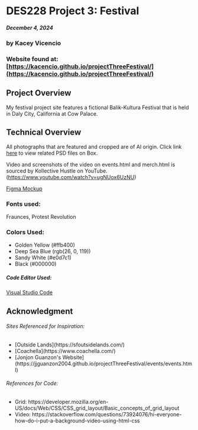 # DES228 Project 3: Festival
##### December 4, 2024 ######
### by Kacey Vicencio ###
### Website found at: [https://kacencio.github.io/projectThreeFestival/](https://kacencio.github.io/projectThreeFestival/) ###

## Project Overview 
My festival project site features a fictional Balik-Kultura Festival that is held in Daly City, California at Cow Palace.

## Technical Overview 
All photographs that are featured and cropped are of AI origin. Click link [here](https://sfsu.box.com/s/14nev1snyq1k3min95bqjh97ycm6sbtz) to view related PSD files on Box.

Video and screenshots of the video on events.html and merch.html is sourced by Kollective Hustle  on YouTube. (https://www.youtube.com/watch?v=ugNUox6UzNU)

[Figma Mockup](https://www.figma.com/proto/knBKT2tFeYkM4v1xXSe68y/Balik-Kultura-Festival-Wireframes?node-id=0-1&t=PHy9RBMStHNHBfk6-1)

### Fonts used: 
Fraunces, Protest Revolution

### Colors Used:
<ul>
<li>Golden Yellow (#ffb400)</li>
<li>Deep Sea Blue (rgb(26, 0, 119))</li>
<li>Sandy White (#e0d7c1)</li>
<li>Black (#000000)</li>
</ul>

##### Code Editor Used: #####
[Visual Studio Code](https://code.visualstudio.com/)

## Acknowledgment
###### Sites Referenced for Inspiration: ######
<ul>
    <li>[Outside Lands](https://sfoutsidelands.com/)</li>
    <li>[Coachella](https://www.coachella.com/)</li>
    <li>[Jonjon Guanzon's Website](https://jjguanzon2004.github.io/projectThreeFestival/events/events.html)</li>
</ul>

 ###### References for Code: ######
<ul>
<li>Grid: https://developer.mozilla.org/en-US/docs/Web/CSS/CSS_grid_layout/Basic_concepts_of_grid_layout</li>
<li>Video: https://stackoverflow.com/questions/73924076/hi-everyone-how-do-i-put-a-background-video-using-html-css</li>
</ul>
